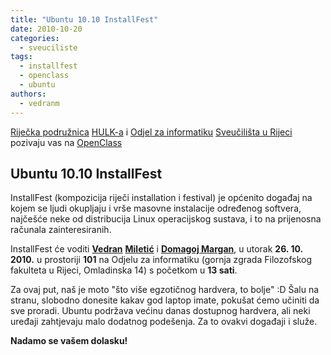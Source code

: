 ```yaml
---
title: "Ubuntu 10.10 InstallFest"
date: 2010-10-20
categories: 
  - sveuciliste
tags: 
  - installfest
  - openclass
  - ubuntu
authors: 
  - vedranm
---
```


[Riječka podružnica](../podruznica.md) [HULK-a](http://www.linux.hr/) i [Odjel za informatiku](https://www.inf.uniri.hr/) [Sveučilišta u Rijeci](https://uniri.hr/) pozivaju vas na [OpenClass](../aktivnosti.md#openclass)

## Ubuntu 10.10 InstallFest

<!-- more -->

InstallFest (kompozicija riječi installation i festival) je općenito događaj na kojem se ljudi okupljaju i vrše masovne instalacije određenog softvera, najčešće neke od distribucija Linux operacijskog sustava, i to na prijenosna računala zainteresiranih.

InstallFest će voditi [**Vedran**](https://vedran.miletic.net/) [**Miletić**](https://www.miletic.net/) i [**Domagoj Margan**](https://domargan.net/), u utorak **26. 10. 2010.** u prostoriji **101** na Odjelu za informatiku (gornja zgrada Filozofskog fakulteta u Rijeci, Omladinska 14) s početkom u **13 sati**.

Za ovaj put, naš je moto "što više egzotičnog hardvera, to bolje" :D Šalu na stranu, slobodno donesite kakav god laptop imate, pokušat ćemo učiniti da sve proradi. Ubuntu podržava većinu danas dostupnog hardvera, ali neki uređaji zahtjevaju malo dodatnog podešenja. Za to ovakvi događaji i služe.

**Nadamo se vašem dolasku!**
